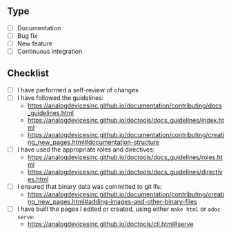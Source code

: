 
## Type
- [ ] Documentation
- [ ] Bug fix
- [ ] New feature
- [ ] Continuous integration

## Checklist
- [ ] I have performed a self-review of changes
- [ ] I have followed the guidelines:
  * https://analogdevicesinc.github.io/documentation/contributing/docs_guidelines.html
  * https://analogdevicesinc.github.io/doctools/docs_guidelines/index.html
  * https://analogdevicesinc.github.io/documentation/contributing/creating_new_pages.html#documentation-structure
- [ ] I have used the appropriate roles and directives:
  * https://analogdevicesinc.github.io/doctools/docs_guidelines/roles.html
  * https://analogdevicesinc.github.io/doctools/docs_guidelines/directives.html
- [ ] I ensured that binary data was committed to git lfs:
  * https://analogdevicesinc.github.io/documentation/contributing/creating_new_pages.html#adding-images-and-other-binary-files
- [ ] I have built the pages I edited or created, using either `make html` or `adoc serve`:
  * https://analogdevicesinc.github.io/doctools/cli.html#serve
